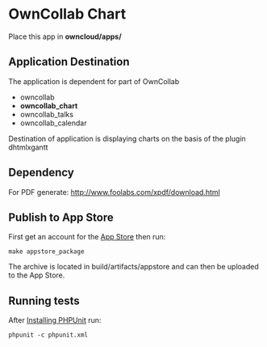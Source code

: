 # OwnCollab Chart

Place this app in **owncloud/apps/**

## Application Destination

The application is dependent for part of OwnCollab

- owncollab
- __owncollab_chart__
- owncollab_talks
- owncollab_calendar

Destination of application is displaying charts on the basis of the plugin dhtmlxgantt

## Dependency

For PDF generate: http://www.foolabs.com/xpdf/download.html

## Publish to App Store

First get an account for the [App Store](http://apps.owncloud.com/) then run:

    make appstore_package

The archive is located in build/artifacts/appstore and can then be uploaded to the App Store.

## Running tests
After [Installing PHPUnit](http://phpunit.de/getting-started.html) run:

    phpunit -c phpunit.xml
